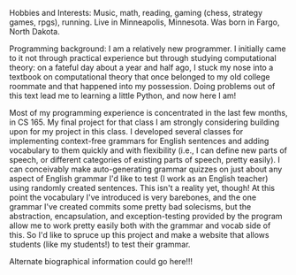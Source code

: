 Hobbies and Interests: Music, math, reading, gaming (chess, strategy games, rpgs), running. Live 
in Minneapolis, Minnesota. Was born in Fargo, North Dakota. 

Programming background: I am a relatively new programmer. I initially came to it not through
practical experience but through studying computational theory: on a fateful day about a 
year and half ago, I stuck my nose into a textbook on computational theory that once belonged 
to my old  college roommate and that happened into my possession. Doing problems out of this 
text lead me to learning a little Python, and now here I am! 

Most of my programming experience is concentrated in the last few months, in CS 165. My final
project for that class I am strongly considering building upon for my project in this class. 
I developed several classes for implementing context-free grammars for English sentences
and adding vocabulary to them quickly and with flexibility (i.e., I can define new 
parts of speech, or different categories of existing parts of speech, pretty easily). 
I can conceivably make auto-generating grammar quizzes on just about any aspect of English 
grammar I'd like to test (I work as an English teacher) using randomly created sentences.
This isn't a reality yet, though! At this point the vocabulary I've introduced is very barebones, 
and the one grammar I've created commits some pretty bad solecisms, but the abstraction, 
encapsulation, and exception-testing provided by the program allow me to work pretty easily 
both with the grammar and vocab side of this. So I'd like to spruce up this project and make 
a website that allows students (like my students!) to test their grammar. 

Alternate biographical information could go here!!!